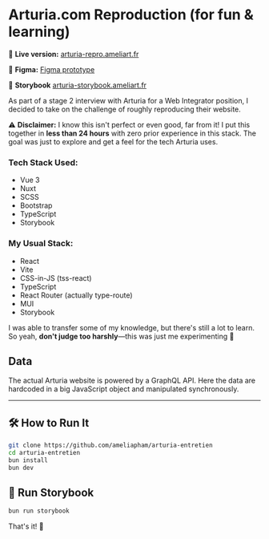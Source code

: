 # Arturia.com Reproduction (for fun & learning)

🔗 **Live version:**  [arturia-repro.ameliart.fr](https://arturia-repro.ameliart.fr/)  

🎨 **Figma:** [Figma prototype](https://www.figma.com/proto/WgNl9ZDDdzyzK45q0zYLcF/Arturia?page-id=1%3A3&node-id=1-1251&viewport=299%2C318%2C0.22&t=fXFDK9mZELT6NZqW-1&scaling=scale-down-width&content-scaling=fixed)  

💅 **Storybook** [arturia-storybook.ameliart.fr](https://arturia-storybook.ameliart.fr)

As part of a stage 2 interview with Arturia for a Web Integrator position, I decided to take on the challenge of roughly reproducing their website.  

⚠️ **Disclaimer:** I know this isn't perfect or even good, far from it! I put this together in **less than 24 hours** with zero prior experience in this stack. The goal was just to explore and get a feel for the tech Arturia uses.  

### Tech Stack Used:
- Vue 3  
- Nuxt  
- SCSS  
- Bootstrap  
- TypeScript  
- Storybook

### My Usual Stack:
- React  
- Vite  
- CSS-in-JS (tss-react)  
- TypeScript  
- React Router (actually type-route)
- MUI  
- Storybook

I was able to transfer some of my knowledge, but there's still a lot to learn. So yeah, **don't judge too harshly**—this was just me experimenting 🥹

## Data

The actual Arturia website is powered by a GraphQL API. Here the data are hardcoded in a big JavaScript object
and manipulated synchronously.  

---

## 🛠 How to Run It

```bash
git clone https://github.com/ameliapham/arturia-entretien
cd arturia-entretien
bun install
bun dev
```

## 💅 Run Storybook

```bash
bun run storybook
```

That's it! 🚀  